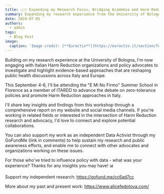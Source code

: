 ```yaml
---
title: 🇮🇹 Expanding my Research Focus, Bridging Academia and Harm Reduction Activism in Italy
summary: Expanding my research experience from the University of Bologna by working with Italian Harm Reduction groups to promote data-driven public health strategies across Italy and Europe.
date: 2024-07-01
authors:
  - admin
tags:
  - Blog Post
image:
  caption: 'Image credit: [**Euractiv**](https://euractiv.it/section/futuro-delleuropa/news/riforma-elettorale-europea-via-libera-del-parlamento-ue-alle-liste-transnazionali/)'
---
```


Building on my research experience at the University of Bologna, I'm now engaging with Italian Harm Reduction organizations and policy advocates to investigate and highlight evidence-based approaches that are reshaping public health discussions across Italy and Europe.

This September 4-6, I'll be attending the "E Mi No Firmo" Summer School in Florence as a member of ITARDD to advance the debate on zero-tolerance policies and promote Harm Reduction approaches in Italy.

I'll share key insights and findings from this workshop through a comprehensive report on my website and social media channels. If you're working in related fields or interested in the intersection of Harm Reduction research and advocacy, I'd love to connect and explore potential collaborations.

You can also support my work as an independent Data Activist through my GoFundMe (link in comments) to help sustain my research and public awareness efforts, and enable me to connect with other advocates and organizations working on these issues.

For those who've tried to influence policy with data - what was your experience? Thanks for any insights you may have! 📊

Support my independent research: https://gofund.me/cc6ad7cc 

More about my past and present work: https://www.alicefedotova.com/
